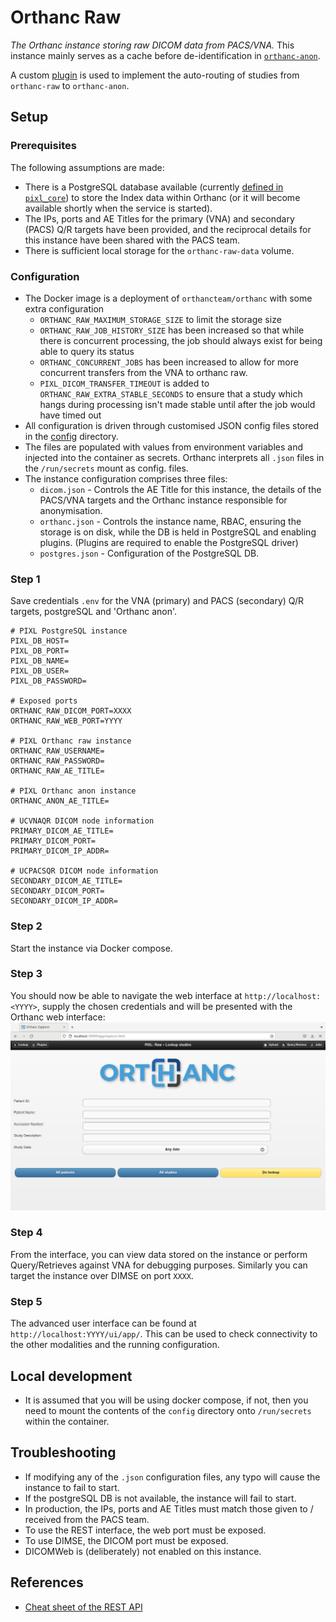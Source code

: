 # Orthanc Raw

_The Orthanc instance storing raw DICOM data from PACS/VNA._
This instance mainly serves as a cache before de-identification in
[`orthanc-anon`](../orthanc-anon/README.md).

A custom [plugin](./plugin/pixl.py) is used to implement the auto-routing of studies from
`orthanc-raw` to `orthanc-anon`.

## Setup

### Prerequisites

The following assumptions are made:

- There is a PostgreSQL database available (currently [defined in
`pixl_core`](../../pixl_core/README.md)) to store the Index data within Orthanc (or it will become
available shortly when the service is started).
- The IPs, ports and AE Titles for the primary (VNA) and secondary (PACS) Q/R targets have been provided,
  and the reciprocal details for this instance have been shared with the PACS team.
- There is sufficient local storage for the `orthanc-raw-data` volume.

### Configuration

- The Docker image is a deployment of `orthancteam/orthanc` with some extra configuration
  - `ORTHANC_RAW_MAXIMUM_STORAGE_SIZE` to limit the storage size
  - `ORTHANC_RAW_JOB_HISTORY_SIZE` has been increased so that while there is concurrent processing,
    the job should always exist for being able to query its status
  - `ORTHANC_CONCURRENT_JOBS` has been increased to allow for more concurrent transfers from
    the VNA to orthanc raw.
  - `PIXL_DICOM_TRANSFER_TIMEOUT` is added to `ORTHANC_RAW_EXTRA_STABLE_SECONDS` to ensure that a
    study which hangs during processing isn't made stable until after the job would have timed out
- All configuration is driven through customised JSON config files stored in the [config](./config/)
directory.
- The files are populated with values from environment variables and injected into the container as
secrets. Orthanc interprets all `.json` files in the `/run/secrets` mount as config. files.
- The instance configuration comprises three files:
  - `dicom.json` - Controls the AE Title for this instance, the details of the PACS/VNA targets and
  the Orthanc instance responsible for anonymisation.
  - `orthanc.json` - Controls the instance name, RBAC, ensuring the storage is on disk, while the DB
  is held in PostgreSQL and enabling plugins. (Plugins are required to enable the PostgreSQL driver)
  - `postgres.json` - Configuration of the PostgreSQL DB.

### Step 1

Save credentials `.env` for the VNA (primary) and PACS (secondary) Q/R targets, postgreSQL and 'Orthanc anon'.
```
# PIXL PostgreSQL instance
PIXL_DB_HOST=
PIXL_DB_PORT=
PIXL_DB_NAME=
PIXL_DB_USER=
PIXL_DB_PASSWORD=

# Exposed ports
ORTHANC_RAW_DICOM_PORT=XXXX
ORTHANC_RAW_WEB_PORT=YYYY

# PIXL Orthanc raw instance
ORTHANC_RAW_USERNAME=
ORTHANC_RAW_PASSWORD=
ORTHANC_RAW_AE_TITLE=

# PIXL Orthanc anon instance
ORTHANC_ANON_AE_TITLE=

# UCVNAQR DICOM node information
PRIMARY_DICOM_AE_TITLE=
PRIMARY_DICOM_PORT=
PRIMARY_DICOM_IP_ADDR=

# UCPACSQR DICOM node information
SECONDARY_DICOM_AE_TITLE=
SECONDARY_DICOM_PORT=
SECONDARY_DICOM_IP_ADDR=
```

### Step 2

Start the instance via Docker compose.

### Step 3

You should now be able to navigate the web interface at `http://localhost:<YYYY>`, supply the chosen
credentials and will be presented with the Orthanc web interface:
![Orthanc Raw Web interface](../assets/orthanc-raw-web.png)

### Step 4

From the interface, you can view data stored on the instance or perform Query/Retrieves against VNA for debugging purposes. Similarly you can target the instance over DIMSE on port `XXXX`.

### Step 5

The advanced user interface can be found at `http://localhost:YYYY/ui/app/`. This can be used to check connectivity to the other modalities and the running configuration.

## Local development

- It is assumed that you will be using docker compose, if not, then you need to mount the contents
of the `config` directory onto `/run/secrets` within the container.

## Troubleshooting

- If modifying any of the `.json` configuration files, any typo will cause the instance to fail to
start.
- If the postgreSQL DB is not available, the instance will fail to start.
- In production, the IPs, ports and AE Titles must match those given to / received from the PACS
team.
- To use the REST interface, the web port must be exposed.
- To use DIMSE, the DICOM port must be exposed.
- DICOMWeb is (deliberately) not enabled on this instance.

## References

 - [Cheat sheet of the REST API](https://book.orthanc-server.com/users/rest-cheatsheet.html)
